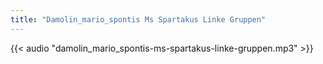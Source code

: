 ```yaml
---
title: "Damolin_mario_spontis Ms Spartakus Linke Gruppen"
---
```


{{< audio "damolin_mario_spontis-ms-spartakus-linke-gruppen.mp3" >}}
